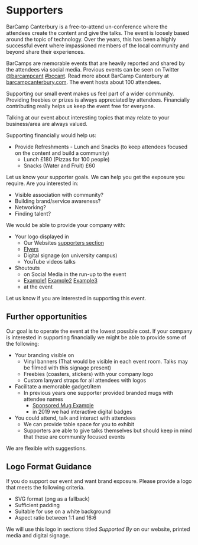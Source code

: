 Supporters
==========

BarCamp Canterbury is a free-to-attend un-conference where the attendees create the content and give the talks. The event is loosely based around the topic of technology. Over the years, this has been a highly successful event where impassioned members of the local community and beyond share their experiences.

BarCamps are memorable events that are heavily reported and shared by the attendees via social media. Previous events can be seen on Twitter [@barcampcant](https://twitter.com/barcampcant) [#bccant](https://twitter.com/search?q=%23bccant). Read more about BarCamp Canterbury at [barcampcanterbury.com](https://barcampcanterbury.com/). The event hosts about 100 attendees.

Supporting our small event makes us feel part of a wider community.
Providing freebies or prizes is always appreciated by attendees.
Financially contributing really helps us keep the event free for everyone.

Talking at our event about interesting topics that may relate to your business/area are always valued.

Supporting financially would help us:
* Provide Refreshments - Lunch and Snacks (to keep attendees focused on the content and build a community)
    * Lunch £180 (Pizzas for 100 people)
    * Snacks (Water and Fruit) £60

Let us know your supporter goals. We can help you get the exposure you require.
Are you interested in:
* Visible association with community?
* Building brand/service awareness?
* Networking?
* Finding talent?

We would be able to provide your company with:
* Your logo displayed in
    * Our Websites [supporters section](http://barcampcanterbury.com/#supporters)
    * [Flyers](https://twitter.com/codeHarbour/status/1126086479422341120)
    * Digital signage (on university campus)
    * YouTube videos talks
* Shoutouts
    * on Social Media in the run-up to the event
    * [Example1](https://twitter.com/barcampcant/status/1136278431929384961) [Example2](https://twitter.com/barcampcant/status/1129743602504982528) [Example3](https://twitter.com/barcampcant/status/1117764563775172609)
    * at the event

Let us know if you are interested in supporting this event.


Further opportunities
---------------------

Our goal is to operate the event at the lowest possible cost.
If your company is interested in supporting financially we might be able to provide some of the following:

* Your branding visible on
    * Vinyl banners (That would be visible in each event room. Talks may be filmed with this signage present)
    * Freebies (coasters, stickers) with your company logo
    * Custom lanyard straps for all attendees with logos
* Facilitate a memorable gadget/item
    * In previous years one supporter provided branded mugs with attendee names
        * [Sponsored Mug Example](https://twitter.com/ItsCooperful/status/329155110422843392)
        * in 2019 we had interactive digital badges
* You could attend, talk and interact with attendees
    * We can provide table space for you to exhibit
    * Supporters are able to give talks themselves but should keep in mind that these are community focused events

We are flexible with suggestions.


Logo Format Guidance
--------------------

If you do support our event and want brand exposure. Please provide a logo that meets the following criteria.
* SVG format (png as a fallback)
* Sufficient padding
* Suitable for use on a white background
* Aspect ratio between 1:1 and 16:6

We will use this logo in sections titled _Supported By_ on our website, printed media and digital signage.
